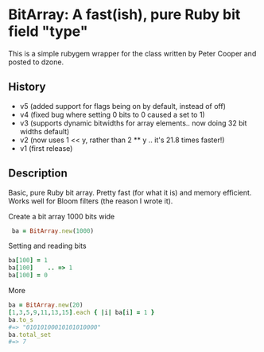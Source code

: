 # BitArray: A fast(ish), pure Ruby bit field "type"

This is a simple rubygem wrapper for the class written by Peter Cooper and posted to dzone.

## History
- v5 (added support for flags being on by default, instead of off)
- v4 (fixed bug where setting 0 bits to 0 caused a set to 1)
- v3 (supports dynamic bitwidths for array elements.. now doing 32 bit widths default)
- v2 (now uses 1 << y, rather than 2 ** y .. it's 21.8 times faster!)
- v1 (first release)

## Description
Basic, pure Ruby bit array. Pretty fast (for what it is) and memory efficient.
Works well for Bloom filters (the reason I wrote it).

Create a bit array 1000 bits wide
```ruby
 ba = BitArray.new(1000)
```

Setting and reading bits
```ruby
ba[100] = 1
ba[100]    .. => 1
ba[100] = 0
```

More
```ruby
ba = BitArray.new(20)
[1,3,5,9,11,13,15].each { |i| ba[i] = 1 }
ba.to_s
#=> "01010100010101010000"
ba.total_set
#=> 7
```